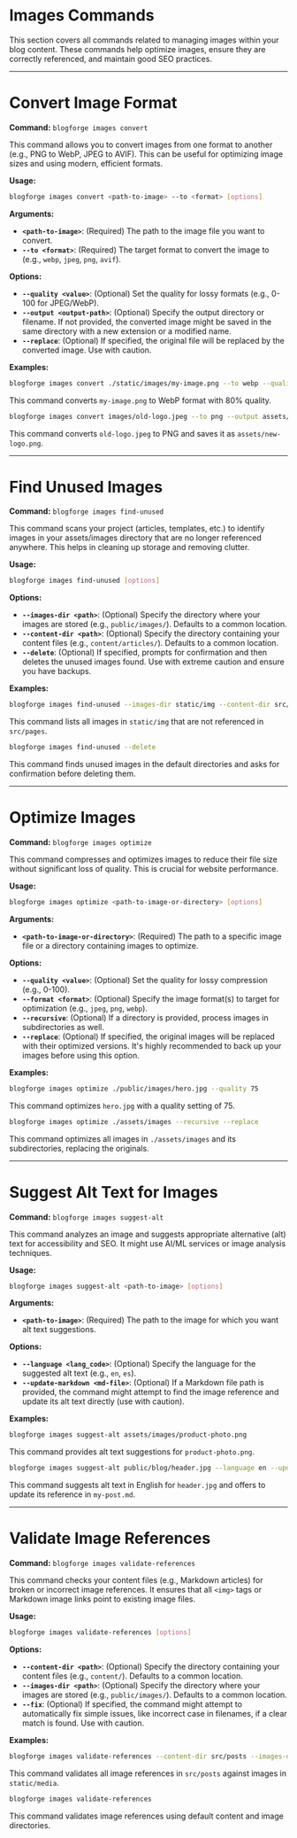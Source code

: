 # Images Commands

This section covers all commands related to managing images within your blog content. These commands help optimize images, ensure they are correctly referenced, and maintain good SEO practices.

---

# Convert Image Format

**Command:** `blogforge images convert`

This command allows you to convert images from one format to another (e.g., PNG to WebP, JPEG to AVIF). This can be useful for optimizing image sizes and using modern, efficient formats.

**Usage:**

```bash
blogforge images convert <path-to-image> --to <format> [options]
```

**Arguments:**

- **`<path-to-image>`**: (Required) The path to the image file you want to convert.
- **`--to <format>`**: (Required) The target format to convert the image to (e.g., `webp`, `jpeg`, `png`, `avif`).

**Options:**

- **`--quality <value>`**: (Optional) Set the quality for lossy formats (e.g., 0-100 for JPEG/WebP).
- **`--output <output-path>`**: (Optional) Specify the output directory or filename. If not provided, the converted image might be saved in the same directory with a new extension or a modified name.
- **`--replace`**: (Optional) If specified, the original file will be replaced by the converted image. Use with caution.

**Examples:**

```bash
blogforge images convert ./static/images/my-image.png --to webp --quality 80
```

This command converts `my-image.png` to WebP format with 80% quality.

```bash
blogforge images convert images/old-logo.jpeg --to png --output assets/new-logo.png
```

This command converts `old-logo.jpeg` to PNG and saves it as `assets/new-logo.png`.

---

# Find Unused Images

**Command:** `blogforge images find-unused`

This command scans your project (articles, templates, etc.) to identify images in your assets/images directory that are no longer referenced anywhere. This helps in cleaning up storage and removing clutter.

**Usage:**

```bash
blogforge images find-unused [options]
```

**Options:**

- **`--images-dir <path>`**: (Optional) Specify the directory where your images are stored (e.g., `public/images/`). Defaults to a common location.
- **`--content-dir <path>`**: (Optional) Specify the directory containing your content files (e.g., `content/articles/`). Defaults to a common location.
- **`--delete`**: (Optional) If specified, prompts for confirmation and then deletes the unused images found. Use with extreme caution and ensure you have backups.

**Examples:**

```bash
blogforge images find-unused --images-dir static/img --content-dir src/pages
```

This command lists all images in `static/img` that are not referenced in `src/pages`.

```bash
blogforge images find-unused --delete
```

This command finds unused images in the default directories and asks for confirmation before deleting them.

---

# Optimize Images

**Command:** `blogforge images optimize`

This command compresses and optimizes images to reduce their file size without significant loss of quality. This is crucial for website performance.

**Usage:**

```bash
blogforge images optimize <path-to-image-or-directory> [options]
```

**Arguments:**

- **`<path-to-image-or-directory>`**: (Required) The path to a specific image file or a directory containing images to optimize.

**Options:**

- **`--quality <value>`**: (Optional) Set the quality for lossy compression (e.g., 0-100).
- **`--format <format>`**: (Optional) Specify the image format(s) to target for optimization (e.g., `jpeg`, `png`, `webp`).
- **`--recursive`**: (Optional) If a directory is provided, process images in subdirectories as well.
- **`--replace`**: (Optional) If specified, the original images will be replaced with their optimized versions. It's highly recommended to back up your images before using this option.

**Examples:**

```bash
blogforge images optimize ./public/images/hero.jpg --quality 75
```

This command optimizes `hero.jpg` with a quality setting of 75.

```bash
blogforge images optimize ./assets/images --recursive --replace
```

This command optimizes all images in `./assets/images` and its subdirectories, replacing the originals.

---

# Suggest Alt Text for Images

**Command:** `blogforge images suggest-alt`

This command analyzes an image and suggests appropriate alternative (alt) text for accessibility and SEO. It might use AI/ML services or image analysis techniques.

**Usage:**

```bash
blogforge images suggest-alt <path-to-image> [options]
```

**Arguments:**

- **`<path-to-image>`**: (Required) The path to the image for which you want alt text suggestions.

**Options:**

- **`--language <lang_code>`**: (Optional) Specify the language for the suggested alt text (e.g., `en`, `es`).
- **`--update-markdown <md-file>`**: (Optional) If a Markdown file path is provided, the command might attempt to find the image reference and update its alt text directly (use with caution).

**Examples:**

```bash
blogforge images suggest-alt assets/images/product-photo.png
```

This command provides alt text suggestions for `product-photo.png`.

```bash
blogforge images suggest-alt public/blog/header.jpg --language en --update-markdown content/articles/my-post.md
```

This command suggests alt text in English for `header.jpg` and offers to update its reference in `my-post.md`.

---

# Validate Image References

**Command:** `blogforge images validate-references`

This command checks your content files (e.g., Markdown articles) for broken or incorrect image references. It ensures that all `<img>` tags or Markdown image links point to existing image files.

**Usage:**

```bash
blogforge images validate-references [options]
```

**Options:**

- **`--content-dir <path>`**: (Optional) Specify the directory containing your content files (e.g., `content/`). Defaults to a common location.
- **`--images-dir <path>`**: (Optional) Specify the directory where your images are stored (e.g., `public/images/`). Defaults to a common location.
- **`--fix`**: (Optional) If specified, the command might attempt to automatically fix simple issues, like incorrect case in filenames, if a clear match is found. Use with caution.

**Examples:**

```bash
blogforge images validate-references --content-dir src/posts --images-dir static/media
```

This command validates all image references in `src/posts` against images in `static/media`.

```bash
blogforge images validate-references
```

This command validates image references using default content and image directories.
